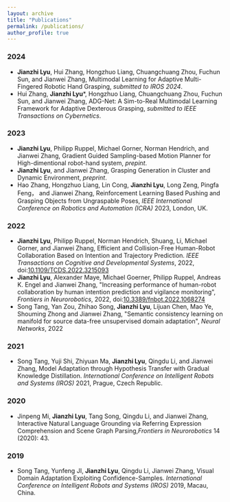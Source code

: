 ```yaml
---
layout: archive
title: "Publications"
permalink: /publications/
author_profile: true
---
```


### 2024
  + **Jianzhi Lyu**, Hui Zhang, Hongzhuo Liang, Chuangchuang Zhou, Fuchun Sun, and Jianwei Zhang, Multimodal Learning for Adaptive Multi-Fingered Robotic Hand Grasping, *submitted to IROS 2024*.
  + Hui Zhang, **Jianzhi Lyu***, Hongzhuo Liang, Chuangchuang Zhou, Fuchun Sun, and Jianwei Zhang, ADG-Net: A Sim-to-Real Multimodal Learning Framework for Adaptive Dexterous Grasping, *submitted to IEEE Transactions on 
 Cybernetics*.

### 2023
  + **Jianzhi Lyu**, Philipp Ruppel, Michael Gorner, Norman Hendrich, and Jianwei Zhang, Gradient Guided Sampling-based Motion Planner for High-dimentional robot-hand system, *prepint*.
  + **Jianzhi Lyu**, and Jianwei Zhang, Grasping Generation in Cluster and Dynamic Environment, *preprint*.
  + Hao Zhang, Hongzhuo Liang, Lin Cong, **Jianzhi Lyu**, Long Zeng, Pingfa Feng， and Jianwei Zhang, Reinforcement Learning Based Pushing and Grasping Objects from Ungraspable Poses, *IEEE International Conference on Robotics and Automation (ICRA)* 2023, London, UK.
 
### 2022
  + **Jianzhi Lyu**, Philipp Ruppel, Norman Hendrich, Shuang, Li, Michael Gorner, and Jianwei Zhang, Efficient and Collision-Free Human-Robot Collaboration Based on Intention and Trajectory Prediction. *IEEE Transactions on Cognitive and Developmental Systems*, 2022, doi:[10.1109/TCDS.2022.3215093](https://ieeexplore.ieee.org/document/9920012)
  + **Jianzhi Lyu**, Alexander Maye, Michael Goerner, Philipp Ruppel, Andreas K. Engel and Jianwei Zhang, "Increasing performance of human-robot collaboration by human intention prediction and vigilance monitoring", *Frontiers in Neurorobotics*, 2022, doi:[10.3389/fnbot.2022.1068274](https://www.frontiersin.org/articles/10.3389/fnbot.2022.1068274/abstract)
  + Song Tang, Yan Zou, Zhihao Song, **Jianzhi Lyu**, Lijuan Chen, Mao Ye, Shouming Zhong and Jianwei Zhang, "Semantic consistency learning on manifold for source data-free unsupervised domain adaptation", *Neural Networks*, 2022

### 2021
  + Song Tang, Yuji Shi, Zhiyuan Ma, **Jianzhi Lyu**, Qingdu Li, and Jianwei Zhang, Model Adaptation through Hypothesis Transfer with Gradual Knowledge Distillation. *International Conference on Intelligent Robots and Systems (IROS)* 2021, Prague, Czech Republic.
  
### 2020
  + Jinpeng Mi, **Jianzhi Lyu**, Tang Song, Qingdu Li, and Jianwei Zhang, Interactive Natural Language Grounding via Referring Expression Comprehension and Scene Graph Parsing,*Frontiers in Neurorobotics* 14 (2020): 43.
  
### 2019
  + Song Tang, Yunfeng JI, **Jianzhi Lyu**, Qingdu Li, Jianwei Zhang, Visual Domain Adaptation Exploiting Confidence-Samples. *International Conference on Intelligent Robots and Systems (IROS)* 2019, Macau, China.
